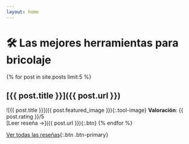 ```yaml
---
layout: home
---
```


# 🛠️ Las mejores herramientas para bricolaje

{% for post in site.posts limit:5 %}
## [{{ post.title }}]({{ post.url }})
![{{ post.title }}]({{ post.featured_image }}){:.tool-image}
**Valoración**: {{ post.rating }}/5  
[Leer reseña →]({{ post.url }}){:.btn}
{% endfor %}

[Ver todas las reseñas](/archivo.html){:.btn .btn-primary}
